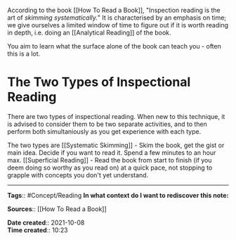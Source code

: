 According to the book [[How To Read a Book]],
"Inspection reading is the art of *skimming systematically.*"
It is characterised by an emphasis on time; we give ourselves a limited window of time to figure out if it is worth reading in depth, i.e. doing an [[Analytical Reading]] of the book.

You aim to learn what the surface alone of the book can teach you - often this is a lot. 


# The Two Types of Inspectional Reading
There are two types of inspectional reading. When new to this technique, it is advised to consider them to be two separate activities, and to then perform both simultaniously as you get experience with each type.

The two types are 
[[Systematic Skimming]] - Skim the book, get the gist or main idea. Decide if you want to read it. Spend a few minutes to an hour max.
[[Superficial Reading]] - Read the book from start to finish (if you deem doing so worthy as you read on) at a quick pace, not stopping to grapple with concepts you don't yet understand.


---
**Tags**:: #Concept/Reading 
**In what context do I want to rediscover this note:**

**Sources**:: [[How To Read a Book]]

**Date created**:: 2021-10-08  
**Time created**:: 10:23